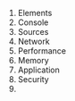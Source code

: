 
1. Elements
2. Console
3. Sources
4. Network
5. Performance
6. Memory
7. Application
8. Security
9. 